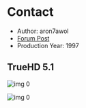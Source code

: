 # Contact

* Author: aron7awol
* [Forum Post](https://www.avsforum.com/threads/bass-eq-for-filtered-movies.2995212/post-58356654)
* Production Year: 1997

## TrueHD 5.1

![img 0](https://i.imgur.com/yTpnf1U.jpg)

![img 0](https://i.imgur.com/7WW5JeL.png)

